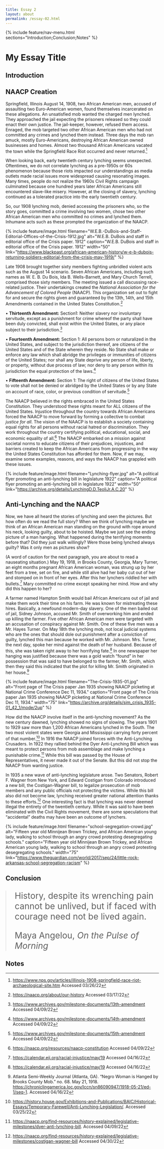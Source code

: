 ```yaml
---
title: Essay 2
layout: about
permalink: /essay-02.html
---
```


{% include feature/nav-menu.html sections="Introduction;Conclusion;Notes" %}

# My Essay Title

## Introduction

## NAACP Creation

Springfield, Illinois August 14, 1908, two African American men, accused of assaulting two Euro-American women, found themselves incarcerated on these allegations. An unsatisfied mob wanted the charged men lynched. They approached the jail expecting the prisoners released so they could enact their own justice. The jail-keeper, however, refused them access. Enraged, the mob targeted two other African American men who had not committed any crimes and lynched them instead. Three days the mob ran amuck, mostly Euro-Americans, destroying African American owned businesses and homes. Almost two thousand African Americans vacated the town while the Springfield Race Riot occurred and never returned.[^1]

When looking back, early twentieth century lynching seems unexpected. Oftentimes, we do not correlate lynching as a pre-1950s or 60s phenomenon because those riots impacted our understandings as media outlets made racial issues more widespread causing resonating images. Many times, people do not realize the 1960s Civil Rights campaign culminated because one hundred years later African Americans still encountered slave-like misery. However, at the closing of slavery, lynching continued as a tolerated practice into the early twentieth century.  

So, our 1908 lynching mob, denied accessing the prisoners who, so the story goes, committed a crime involving two women, chose two other African American men who committed no crimes and lynched them. Inhumane acts such as these prompted the organization of the NAACP.

{% include feature/image.html filename="W.E.B.-DuBois-and-Staff-Editorial-Offices-of-the-Crisis-1912.jpg" alt="W.E.B. DuBois and staff in editorial office of the Crisis paper. 1912" caption="W.E.B. DuBois and staff in editorial office of the Crisis paper. 1912" width="50" link="https://www.blackpast.org/african-american-history/w-e-b-dubois-returning-soldiers-editorial-from-the-crisis-may-1919/" %}


Late 1908 brought together sixty members fighting unbridled violent acts such as the August 14 scenario. Seven African Americans, including such names as W. E. B. Du Bois, Ida B. Wells-Barnett, and Mary Church Terrell, comprised those sixty members. The meeting issued a call discussing race-related justice. Their undertakings created the *National Association for the Advancement of Colored People* (NAACP). This organization set out to fight for and secure the rights given and guaranteed by the 13th, 14th, and 15th Amendments contained in the United States Constitution.[^2]

•	**Thirteenth Amendment:** Section1:
Neither slavery nor involuntary servitude, except as a punishment for crime whereof the party shall have been duly convicted, shall exist within the United States, or any place subject to their jurisdiction.[^3]

•	**Fourteenth Amendment:** Section 1:
All persons born or naturalized in the United States, and subject to the jurisdiction thereof, are citizens of the United States and of the State wherein they reside. No State shall make or enforce any law which shall abridge the privileges or immunities of citizens of the United States; nor shall any State deprive any person of life, liberty, or property, without due process of law; nor deny to any person within its jurisdiction the equal protection of the laws.[^4]

•	**Fifteenth Amendment:** Section 1: 
The right of citizens of the United States to vote shall not be denied or abridged by the United States or by any State on account of race, color, or previous condition of servitude.[^5]

The NAACP believed in the rights embraced in the United States Constitution. They understood these rights meant for ALL citizens of the United States. Injustice throughout the country towards African Americans forced the NAACP to move forward by forming a collective to combat *justice for all*. The vision of the NAACP is to establish a society containing equal rights for all persons without racial hatred or discrimination. They work throughout the country certifying political, educational, social, and economic equality of all.[^6] The NAACP embarked on a mission against societal norms to educate citizens of their prejudices, injustices, and barriers created to keep the African Americans from progressing in the way the United States Constitution has afforded for them. Now, if we may, examine some examples, reasons, and ways the NAACP has grappled with these issues. 

{% include feature/image.html filename="Lynching-flyer.jpg" alt="A political flyer promoting an anti-lynching bill in legislature 1922" caption="A political flyer promoting an anti-lynching bill in legislature 1922" width="50" link="https://archive.org/details/LynchingD.D.TeoliJr.A.C.20" %}

## Anti-Lynching and the NAACP

Now, we have all heard the stories of lynching and seen the pictures. But how often do we read the full story? When we think of lynching maybe we think of an African American man standing on the ground with rope around his neck, looking guilty, about to be hoisted. Maybe we just see the ending picture of a man hanging. What happened during the terrifying moments before that? Did they just walk willingly? Were those being lynched always guilty? Was it only men as pictures show?

(A word of caution for the next paragraph, you are about to read a nauseating situation.)
May 19, 1918, in Brooks County, Georgia, Mary Turner, an eight months pregnant African American woman, was strung up by her feet from a tree, set on fire, and while still alive had her baby cut out of her and stomped on in front of her eyes. After this her lynchers riddled her with bullets.[^7] Mary committed no crime except speaking her mind. How and why did this happen to her? 

A farmer named Hampton Smith would bail African Americans out of jail and make them work their time on his farm. He was known for mistreating these hires. Basically, a newfound modern-day slavery. One of the men bailed out of jail, Sidney Johnson, accused Mr. Smith of overworking him and ended up killing the farmer. Five other African American men were targeted with an accusation of conspiracy against Mr. Smith. One of these five men was a Mr. Hayes Turner. On May 18th the lynching mob, not local judicial systems who are the ones that should dole out punishment after a conviction of guilty, lynched this man because he worked with Mr. Johnson. Mrs. Turner, the next day, spoke her mind against the death of her husband. Because of this, she was taken right away to her horrifying fate.[^8] In one newspaper her hanging was justified because there was a gold watch “found” in her possession that was said to have belonged to the farmer, Mr. Smith, which then they said this indicated that the plot for killing Mr. Smith originated in her house.[^9]

{% include feature/image.html filename="The-Crisis-1935-01.jpg" alt="Front page of The Crisis paper Jan 1935 showing NAACP picketing at National Crime Conference Dec 11, 1934." caption="Front page of The Crisis paper Jan 1935 showing NAACP picketing at National Crime Conference Dec 11, 1934." width="75" link="https://archive.org/details/sim_crisis_1935-01_42_1/mode/2up" %}

How did the NAACP involve itself in the anti-lynching movement? As the new century dawned, lynching showed no signs of slowing. The years 1901 to 1929 saw more than 1,200 African Americans lynched in the South. The two most violent states were Georgia and Mississippi carrying forty percent of that number.[^10] In 1916 the NAACP joined forces with the Anti-Lynching Crusaders. In 1922 they rallied behind the Dyer Anti-Lynching Bill which was meant to protect persons from mob assemblage and make lynching a punishable crime.[^11] While this bill was passed by the House of Representatives, it never made it out of the Senate. But this did not stop the NAACP from wanting justice. 

In 1935 a new wave of anti-lynching legislature arose. Two Senators, Robert F. Wagner from New York, and Edward Costigan from Colorado introduced a new bill, the Costigan-Wagner bill, to legalize prosecution of mob members and any public officials not protecting the victims. While this bill also did not become law, lynching received greater national attention thanks to these efforts.[^12] One interesting fact is that lynching was never deemed illegal the entirety of the twentieth century. While it was said to have been eliminated with the Civil Rights movement, there are some speculations that “accidental” deaths may have been an outcome of lynchers.



{% include feature/image.html filename="school-segregation-crowd.jpg" alt="Fifteen year old Minnijean Brown Trickey, and African American young lady, walking to school through an angry crowd protesting desegregating schools." caption="Fifteen year old Minnijean Brown Trickey, and African American young lady, walking to school through an angry crowd protesting desegregating schools." width="75" link="https://www.theguardian.com/world/2017/sep/24/little-rock-arkansas-school-segregation-racism" %}

## Conclusion

<blockquote class="blockquote pt-3 pb-5" style="font-size: 1.75rem; margin-left: auto; margin-right: auto; max-width: 650px;">
  <p class="mb-0">History, despite its wrenching pain cannot be unlived, but if faced with courage need not be lived again.</p>
  <footer class="blockquote-footer text-right">Maya Angelou, <cite title="Source Title">On the Pulse of Morning</cite></footer>
</blockquote>

## Notes

[^1]: https://www.nps.gov/articles/illinois-1908-springfield-race-riot-archaeological-site.htm  Accessed 03/26/22
[^2]: https://naacp.org/about/our-history  Accessed 03/17/22
[^3]: https://www.archives.gov/milestone-documents/13th-amendment  Accessed 04/09/22
[^4]: https://www.archives.gov/milestone-documents/14th-amendment  Accessed 04/09/22
[^5]: https://www.archives.gov/milestone-documents/15th-amendment  Accessed 04/09/22
[^6]: https://naacp.org/resources/naacp-constitution  Accessed 04/09/22
[^7]: https://calendar.eji.org/racial-injustice/may/19  Accessed 04/16/22
[^8]: https://calendar.eji.org/racial-injustice/may/19  Accessed 04/16/22
[^9]: Atlanta Semi-Weekly Journal (Atlanta, GA). “Negro Woman is Hanged by Brooks County Mob.” no. 68. May 21, 1918. https://chroniclingamerica.loc.gov/lccn/sn86090947/1918-05-21/ed-1/seq-1. Accessed 04/16/22
[^10]: https://history.house.gov/Exhibitions-and-Publications/BAIC/Historical-Essays/Temporary-Farewell/Anti-Lynching-Legislation/. Accessed 03/25/22
[^11]: https://naacp.org/find-resources/history-explained/legislative-milestones/dyer-anti-lynching-bill. Accessed 04/09/22
[^12]: https://naacp.org/find-resources/history-explained/legislative-milestones/costigan-wagner-bill Accessed 04/30/22

